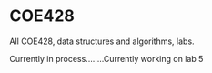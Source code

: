 # COE428
All COE428, data structures and algorithms, labs.

Currently in process........Currently working on lab 5
